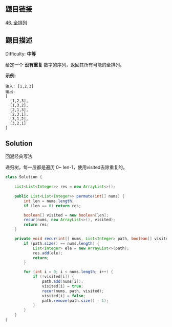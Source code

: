 ## 题目链接

[46\. 全排列](https://leetcode-cn.com/problems/permutations/)

## 题目描述

Difficulty: **中等**


给定一个 **没有重复** 数字的序列，返回其所有可能的全排列。

**示例:**

```
输入: [1,2,3]
输出:
[
  [1,2,3],
  [1,3,2],
  [2,1,3],
  [2,3,1],
  [3,1,2],
  [3,2,1]
]
```


## Solution

回溯经典写法

递归树，每一层都是遍历 0~ len-1，使用visited去除重复的。

```java
class Solution {
    
    List<List<Integer>> res = new ArrayList<>();
    
    public List<List<Integer>> permute(int[] nums) {
        int len = nums.length;
        if (len == 0) return res;

        boolean[] visited = new boolean[len];
        recur(nums, new ArrayList<>(), visited);
        return res;
    }

    private void recur(int[] nums, List<Integer> path, boolean[] visited) {
        if (path.size() == nums.length) {
            List<Integer> ele = new ArrayList<>(path);
            res.add(ele);
            return;
        }

        for (int i = 0; i < nums.length; i++) {
            if (!visited[i]) {
                path.add(nums[i]);
                visited[i] = true;
                recur(nums, path, visited);
                visited[i] = false;
                path.remove(path.size() - 1);
            }
        }
    }
}
```